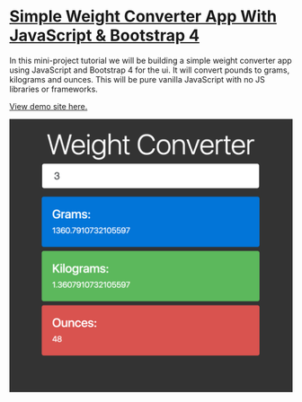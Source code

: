 # [Simple Weight Converter App With JavaScript & Bootstrap 4](https://www.youtube.com/watch?v=7l-ZAuU8TXc)

In this mini-project tutorial we will be building a simple weight converter app using JavaScript and Bootstrap 4 for the ui. It will convert pounds to grams, kilograms and ounces. This will be pure vanilla JavaScript with no JS libraries or frameworks.

[View demo site here.](https://webdevtuts.github.io/simple_weight_converter/)

![Preview](screenshot.png)
